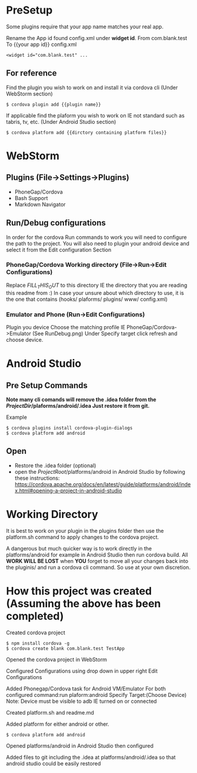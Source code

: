 # PreSetup
Some plugins require that your app name matches your real app.


Rename the App id found config.xml under __widget id__. From com.blank.test To {{your app id}}
config.xml
```
<widget id="com.blank.test" ...
```

## For reference
Find the plugin you wish to work on and install it via cordova cli (Under WebStorm section)
```
$ cordova plugin add {{plugin name}}
```

If applicable find the plaform you wish to work on IE not standard such as tabris, tv, etc. (Under Android Studio section)
```
$ cordova platform add {{dirctory containing platform files}}
```

# WebStorm
## Plugins (File->Settings->Plugins)
* PhoneGap/Cordova
* Bash Support
* Markdown Navigator

## Run/Debug configurations
In order for the cordova Run commands to work you will need to configure the path to the project. 
You will also need to plugin your android device and select it from the Edit configuration Section

### PhoneGap/Cordova Working directory (File->Run->Edit Configurations)
Replace $FILL_THIS_OUT$ to this directory IE the directory that you are reading this readme from :)
In case your unsure about which directory to use, it is the one that contains (hooks/ plaforms/ plugins/ www/ config.xml)

### Emulator and Phone (Run->Edit Configurations)
Plugin you device
Choose the matching profile IE PhoneGap/Cordova->Emulator (See RunDebug.png)
Under Specify target click refresh and choose device.


# Android Studio
## Pre Setup Commands
**Note many cli comands will remove the .idea folder from the $ProjectDir$/plaforms/android/.idea Just restore it from git.**

Example
```
$ cordova plugins install cordova-plugin-dialogs
$ cordova platform add android
```


## Open
* Restore the .idea folder (optional)
* open the $ProjectRoot$/platforms/android in Android Studio by following these instructions:
https://cordova.apache.org/docs/en/latest/guide/platforms/android/index.html#opening-a-project-in-android-studio

# Working Directory
It is best to work on your plugin in the plugins folder then use the platform.sh command to apply changes to the cordova project.

A dangerous but much quicker way is to work directly in the platforms/android for example in Android Studio then run cordova build.
All __WORK WILL BE LOST__  when __YOU__ forget to move all your changes back into the pluginis/ and run a cordova cli command. So use at your own discretion.



# How this project was created (Assuming the above has been completed)

Created cordova project
```
$ npm install cordova -g
$ cordova create blank com.blank.test TestApp
```

Opened the cordova project in WebStorm

Configured Configurations using drop down in upper right Edit Configurations

Added Phonegap/Cordova task for Android VM/Emulator
For both configured command:run plaform:android Specify Target:(Choose Device) Note: Device must be visible to adb IE turned on or connected

Created platform.sh and readme.md

Added platform for either android or other.
```
$ cordova platform add android
```


Opened platforms/android in Android Studio then configured

Added files to git including the .idea at platforms/android/.idea so that android studio could be easily restored